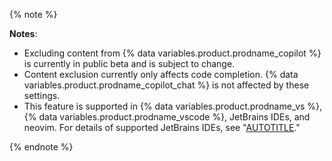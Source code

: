 {% note %}

**Notes**:

- Excluding content from {% data variables.product.prodname_copilot %} is currently in public beta and is subject to change.
- Content exclusion currently only affects code completion. {% data variables.product.prodname_copilot_chat %} is not affected by these settings.
- This feature is supported in {% data variables.product.prodname_vs %}, {% data variables.product.prodname_vscode %}, JetBrains IDEs, and neovim. For details of supported JetBrains IDEs, see "[AUTOTITLE](/copilot/getting-started-with-github-copilot?tool=jetbrains#prerequisites)."

{% endnote %}

